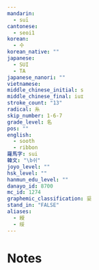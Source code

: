```yaml
---
mandarin:
  - suī
cantonese:
  - seoi1
korean:
  - 수
korean_native: ""
japanese:
  - SUI
  - TA
japanese_nanori: ""
vietnamese:
middle_chinese_initial: s
middle_chinese_final: iuɪ
stroke_count: "13"
radical: 糸
skip_number: 1-6-7
grade_level: 名
pos: ""
english:
  - sooth
  - ribbon
羅馬字: sui
韓文: "\b쉬"
joyo_level: ""
hsk_level: ""
hanmun_edu_level: ""
danayo_id: 8700
mc_id: 1274
graphemic_classification: 妥
stand_in: "FALSE"
aliases:
  - 綬
  - 绥
---
```


# Notes
